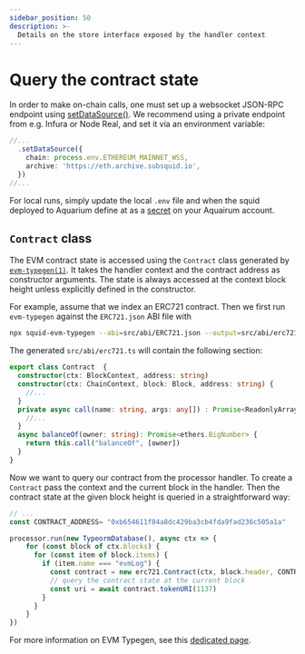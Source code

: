 ```yaml
---
sidebar_position: 50
description: >-
  Details on the store interface exposed by the handler context
---
```


# Query the contract state

In order to make on-chain calls, one must set up a websocket JSON-RPC endpoint using [setDataSource()](/evm-indexing/configuration/#initialization). We recommend using a private endpoint from e.g. Infura or Node Real, and set it via an environment variable:

```ts
//... 
  .setDataSource({
    chain: process.env.ETHEREUM_MAINNET_WSS,
    archive: 'https://eth.archive.subsquid.io',
  })
//...
```
For local runs, simply update the local `.env` file and when the squid deployed to Aquarium define at as a [secret](/deploy-squid/env-variables) on your Aquairum account.

## `Contract` class

The EVM contract state is accessed using the `Contract` class generated by [`evm-typegen(1)`](/evm-indexing/squid-evm-typegen). It takes the handler context and the contract address as constructor arguments. The state is always accessed at the context block height unless explicitly defined in the constructor.

For example, assume that we index an ERC721 contract. Then we first run `evm-typegen` against the `ERC721.json` ABI file with 

```bash
npx squid-evm-typegen --abi=src/abi/ERC721.json --output=src/abi/erc721.ts
```

The generated `src/abi/erc721.ts` will contain the following section:

```typescript title="src/abi/erc721.ts"
export class Contract  {
  constructor(ctx: BlockContext, address: string)
  constructor(ctx: ChainContext, block: Block, address: string) { 
    //...
  }
  private async call(name: string, args: any[]) : Promise<ReadonlyArray<any>>  {
    //...
  }
  async balanceOf(owner: string): Promise<ethers.BigNumber> {
    return this.call("balanceOf", [owner])
  }
}
```

Now we want to query our contract from the processor handler. To create a `Contract` pass the context and the current block in the handler. Then the contract state at the given block height is queried in a straightforward way:

```ts
// ...
const CONTRACT_ADDRESS= "0xb654611f84a8dc429ba3cb4fda9fad236c505a1a"

processor.run(new TypeormDatabase(), async ctx => {
    for (const block of ctx.blocks) { 
      for (const item of block.items) {
        if (item.name === "evmLog") {
          const contract = new erc721.Contract(ctx, block.header, CONTRACT_ADDRESS);
          // query the contract state at the current block
          const uri = await contract.tokenURI(1137)
        }
      }
    }
})
```

For more information on EVM Typegen, see this [dedicated page](/evm-indexing/squid-evm-typegen).
